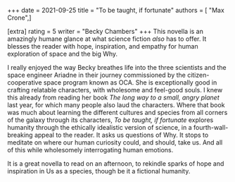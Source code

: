 +++
date = 2021-09-25
title = "To be taught, if fortunate"
authors = [ "Max Crone",]

[extra]
rating = 5
writer = "Becky Chambers"
+++
This novella is an amazingly humane glance at what science fiction *also* has to offer.
It blesses the reader with hope, inspiration, and empathy for human exploration of space and the big Why.
<!-- more -->
I really enjoyed the way Becky breathes life into the three scientists and the space engineer Ariadne in their journey commissioned by the citizen-cooperative space program known as OCA.
She is exceptionally good in crafting relatable characters, with wholesome and feel-good souls.
I knew this already from reading her book *The long way to a small, angry planet* last year, for which many people also laud the characters.
Where that book was much about learning the different cultures and species from all corners of the galaxy through its characters, *To be taught, if fortunate* explores humanity through the ethically idealistic version of science, in a fourth-wall-breaking appeal to the reader.
It asks us questions of Why.
It stops to meditate on where our human curiosity could, and should, take us.
And all of this while wholesomely interrogating human emotions.

It is a great novella to read on an afternoon, to rekindle sparks of hope and inspiration in Us as a species, though be it a fictional humanity.

